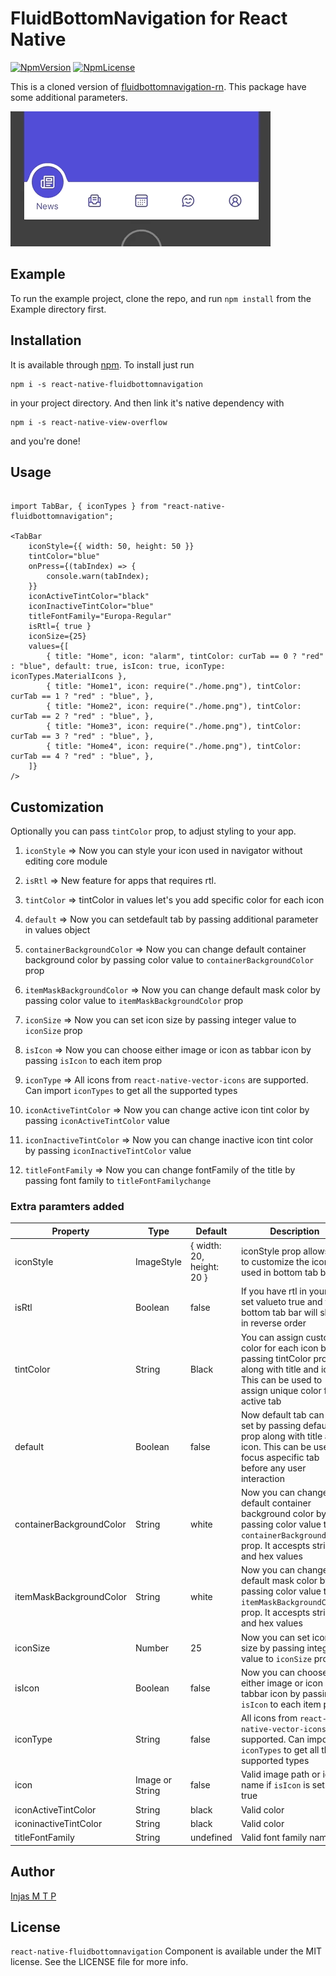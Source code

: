 # FluidBottomNavigation for React Native

[![NpmVersion](https://img.shields.io/npm/v/react-native-fluidbottomnavigation.svg?style=flat-square)](https://www.npmjs.com/package/react-native-fluidbottomnavigation)
[![NpmLicense](https://img.shields.io/npm/l/react-native-fluidbottomnavigation.svg?style=flat-square)](https://www.npmjs.com/package/react-native-fluidbottomnavigation)

This is a cloned version of [fluidbottomnavigation-rn](https://www.npmjs.com/package/fluidbottomnavigation-rn "fluidbottomnavigation-rn"). This package have some additional parameters. 

![Sample](https://raw.githubusercontent.com/10clouds/FluidBottomNavigation-rn/master/static/sample.gif)

## Example

To run the example project, clone the repo, and run `npm install` from the Example directory first.

## Installation

It is available through [npm](https://npmjs.com). To install just run

```
npm i -s react-native-fluidbottomnavigation
```

in your project directory. And then link it's native dependency with

```
npm i -s react-native-view-overflow
```

and you're done!

## Usage


```JSX

import TabBar, { iconTypes } from "react-native-fluidbottomnavigation";

<TabBar
    iconStyle={{ width: 50, height: 50 }}
    tintColor="blue"
    onPress={(tabIndex) => {
        console.warn(tabIndex);
    }}
    iconActiveTintColor="black"
    iconInactiveTintColor="blue"
    titleFontFamily="Europa-Regular"
    isRtl={ true }
    iconSize={25}
    values={[
        { title: "Home", icon: "alarm", tintColor: curTab == 0 ? "red" : "blue", default: true, isIcon: true, iconType: iconTypes.MaterialIcons },
        { title: "Home1", icon: require("./home.png"), tintColor: curTab == 1 ? "red" : "blue", },
        { title: "Home2", icon: require("./home.png"), tintColor: curTab == 2 ? "red" : "blue", },
        { title: "Home3", icon: require("./home.png"), tintColor: curTab == 3 ? "red" : "blue", },
        { title: "Home4", icon: require("./home.png"), tintColor: curTab == 4 ? "red" : "blue", },
    ]}
/>
```

## Customization

Optionally you can pass `tintColor` prop, to adjust styling to your app.

1. `iconStyle` => Now you can style your icon used in navigator without editing core module

2. `isRtl` => New feature for apps that requires rtl.

3.  `tintColor` => tintColor in values let's you add specific color for each icon

4. `default` => Now you can setdefault tab by passing additional parameter in values object

5. `containerBackgroundColor` => Now you can change default container background color by passing color value to `containerBackgroundColor` prop

6. `itemMaskBackgroundColor` => Now you can change default mask color by passing color value to `itemMaskBackgroundColor` prop

7. `iconSize` => Now you can set icon size by passing integer value to `iconSize` prop

8. `isIcon` => Now you can choose either image or icon as tabbar icon by passing `isIcon` to each item prop

9. `iconType` => All icons from `react-native-vector-icons` are supported. Can import `iconTypes` to get all the supported types

10. `iconActiveTintColor` => Now you can change active icon tint color by passing `iconActiveTintColor` value

11. `iconInactiveTintColor` => Now you can change inactive icon tint color by passing `iconInactiveTintColor` value

12. `titleFontFamily` => Now you can change fontFamily of the title by passing font family to `titleFontFamilychange` 

### Extra paramters added
| Property      | Type          | Default       | Description   | Required      |
| ------------- | ------------- | ------------- | ------------- | ------------- |
| iconStyle  | ImageStyle  | { width: 20, height: 20 }  | iconStyle prop allows you to customize the icon used in bottom tab bar  | false  |
| isRtl  | Boolean  | false  | If you have rtl in your app, set valueto true and the bottom tab bar will show in reverse order  | false  |
| tintColor  | String  | Black  | You can assign custom color for each icon by passing tintColor prop along with title and icon. This can be used to assign unique color for active tab  | false  |
| default  | Boolean  | false  | Now default tab can be set by passing default prop along with title and icon. This can be used to focus aspecific tab before any user interaction  | true  |
| containerBackgroundColor  | String  | white  | Now you can change default container background color by passing color value to `containerBackgroundColor` prop. It accespts string and hex values  | false  |
| itemMaskBackgroundColor  | String  | white  | Now you can change default mask color by passing color value to `itemMaskBackgroundColor` prop. It accespts string and hex values  | false  |
| iconSize  | Number  | 25  | Now you can set icon size by passing integer value to `iconSize` prop  | false  |
| isIcon  | Boolean  | false  | Now you can choose either image or icon as tabbar icon by passing `isIcon` to each item prop  | false  |
| iconType  | String  | false  | All icons from `react-native-vector-icons` are supported. Can import `iconTypes` to get all the supported types  | false  |
| icon  | Image or String  | false  | Valid image path or icon name if `isIcon` is set to true  | false  |
| iconActiveTintColor  | String  | black  | Valid color  | false  |
| iconinactiveTintColor  | String  | black  | Valid color  | false  |
| titleFontFamily  | String  | undefined  | Valid font family name  | false  |

## Author

[Injas M T P](https://github.com/injas427)

## License

`react-native-fluidbottomnavigation` Component is available under the MIT license. See the LICENSE file for more info.
